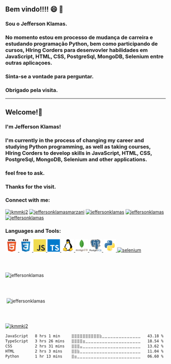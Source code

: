 
<!--
**jeffersonklamas/jeffersonklamas** is a ✨ _special_ ✨ repository because its `README.md` (this file) appears on your GitHub profile.

Here are some ideas to get you started:

- 🔭 I’m currently working on ...
- 🌱 I’m currently learning ...
- 👯 I’m looking to collaborate on ...
- 🤔 I’m looking for help with ...
- 💬 Ask me about ...
- 📫 How to reach me: ...
- 😄 Pronouns: ...
- ⚡ Fun fact: ...
-->

## Bem vindo!!!!  😄 👋

### Sou o Jefferson Klamas.

<h3 aling="left" text-align:"justify"> No momento estou em processo de mudança de carreira e estudando programação Python, bem como participando de cursos, HIring Corders para desenvovler habilidades em JavaScript, HTML, CSS, PostgreSql, MongoDB, Selenium entre outras aplicaçoes.</h3>

### Sinta-se a vontade para perguntar.

### Obrigado pela visita.

-----------------------
## Welcome!👋

### I'm Jefferson Klamas!

### I'm currently in the process of changing my career and studying Python programming, as well as taking courses, HIring Corders to develop skills in JavaScript, HTML, CSS, PostgreSql, MongoDB, Selenium and other applications.

### feel free to ask.

### Thanks for the visit.

<!--
## About me 
[![Github Badge](https://img.shields.io/badge/-Github-000?style=flat-square&logo=Github&logoColor=white&link=https://github.com/jeffersonklamas)](https://github.com/jeffersonklamas)
[![Linkedin Badge](https://img.shields.io/badge/-LinkedIn-blue?style=flat-square&logo=Linkedin&logoColor=white&link=https://www.linkedin.com/in/jeffersonklamasmarzani/)](https://www.linkedin.com/in/jeffersonklamasmarzani/)
[![Gmail Badge](https://img.shields.io/badge/-Gmail-c14438?style=flat-square&logo=Gmail&logoColor=white&link=mailto:jeffersonklamas@gmail.com)](mailto:jeffersonklamas@gmail.com)
[![Chat on Telegram](https://img.shields.io/badge/Chat%20on-Telegram-brightgreen.svg)](https://t.me/joinchat/jeffersonklamas)
-->
 
<h3 align="left">Connect with me:</h3>
<p align="left">
<a href="https://twitter.com/jkmmkj2" target="blank"><img align="center" src="https://raw.githubusercontent.com/rahuldkjain/github-profile-readme-generator/master/src/images/icons/Social/twitter.svg" alt="jkmmkj2" height="30" width="40" /></a>
<a href="https://linkedin.com/in/jeffersonklamasmarzani" target="blank"><img align="center" src="https://raw.githubusercontent.com/rahuldkjain/github-profile-readme-generator/master/src/images/icons/Social/linked-in-alt.svg" alt="jeffersonklamasmarzani" height="30" width="40" /></a>
<a href="https://stackoverflow.com/users/jeffersonklamas" target="blank"><img align="center" src="https://raw.githubusercontent.com/rahuldkjain/github-profile-readme-generator/master/src/images/icons/Social/stack-overflow.svg" alt="jeffersonklamas" height="30" width="40" /></a>
<!--<a href="https://kaggle.com/jeffersonklamas" target="blank"><img align="center" src="https://raw.githubusercontent.com/rahuldkjain/github-profile-readme-generator/master/src/images/icons/Social/kaggle.svg" alt="jeffersonklamas" height="30" width="40" /></a> -->
<a href="https://instagram.com/jeffersonklamas" target="blank"><img align="center" src="https://raw.githubusercontent.com/rahuldkjain/github-profile-readme-generator/master/src/images/icons/Social/instagram.svg" alt="jeffersonklamas" height="30" width="40" /></a>
<a href="https://www.leetcode.com/jeffersonklamas" target="blank"><img align="center" src="https://raw.githubusercontent.com/rahuldkjain/github-profile-readme-generator/master/src/images/icons/Social/leet-code.svg" alt="jeffersonklamas" height="30" width="40" /></a>
</p> 

<h3 align="left">Languages and Tools:</h3>
<p align="left"> </a> <a href="https://www.w3.org/html/" target="_blank"> <img src="https://raw.githubusercontent.com/devicons/devicon/master/icons/html5/html5-original-wordmark.svg" alt="html5" width="40" height="40"/>  <a href="https://www.w3schools.com/css/" target="_blank"> <img src="https://raw.githubusercontent.com/devicons/devicon/master/icons/css3/css3-original-wordmark.svg" alt="css3" width="40" height="40"/> </a> <a href="https://developer.mozilla.org/en-US/docs/Web/JavaScript" target="_blank"> <img src="https://raw.githubusercontent.com/devicons/devicon/master/icons/javascript/javascript-original.svg" alt="javascript" width="40" height="40"/> </a>  <a href="https://www.typescriptlang.org/" target="_blank"> <img src="https://raw.githubusercontent.com/devicons/devicon/master/icons/typescript/typescript-original.svg" alt="typescript" width="40" height="40"/> </a> <a href="https://www.linux.org/" target="_blank"> <img src="https://raw.githubusercontent.com/devicons/devicon/master/icons/linux/linux-original.svg" alt="linux" width="40" height="40"/> </a> <a href="https://www.mongodb.com/" target="_blank"> <img src="https://raw.githubusercontent.com/devicons/devicon/master/icons/mongodb/mongodb-original-wordmark.svg" alt="mongodb" width="40" height="40"/> </a> <a href="https://www.postgresql.org" target="_blank"> <img src="https://raw.githubusercontent.com/devicons/devicon/master/icons/postgresql/postgresql-original-wordmark.svg" alt="postgresql" width="40" height="40"/> </a> <a href="https://www.python.org" target="_blank"> <img src="https://raw.githubusercontent.com/devicons/devicon/master/icons/python/python-original.svg" alt="python" width="40" height="40"/> </a> <a href="https://www.selenium.dev" target="_blank"> <img src="https://raw.githubusercontent.com/detain/svg-logos/780f25886640cef088af994181646db2f6b1a3f8/svg/selenium-logo.svg" alt="selenium" width="40" height="40"/> </a> </p> 
<br></br>
<p align="left"> <img src="https://komarev.com/ghpvc/?username=jeffersonklamas&label=Profile%20views&color=0e75b6&style=flat" alt="jeffersonklamas" /> </p>
<br></br>
<!--
<p><img align="left" src="https://github-readme-stats.vercel.app/api/top-langs?username=jeffersonklamas&show_icons=true&locale=en&layout=compact=true&theme=radical" alt="jeffersonklamas" /></p>
-->
<p>&nbsp;<img align="center" src="https://github-readme-stats.vercel.app/api?username=jeffersonklamas&show_icons=true&locale=en&true&theme=radical" alt="jeffersonklamas" /></p>
<!--<p><img align="rigth" src="https://github-readme-streak-stats.herokuapp.com/?user=jeffersonklamas&=true&theme=radical" alt="jeffersonklamas" /></p>  -->
<br></br>

<!--
<p align="left"> <a href="https://github.com/ryo-ma/github-profile-trophy&"><img src="https://github-profile-trophy.vercel.app/?username=jeffersonklamas&true&theme=radical" alt="jeffersonklamas" /></a> </p>
-->
<p align="rigth"> <a href="https://twitter.com/jkmmkj2" target="blank"><img src="https://img.shields.io/twitter/follow/jkmmkj2?logo=twitter&style=for-the-badge" alt="jkmmkj2" /></a> </p>

<!-- Tempo de uso no wakatime, no momento não esta dando certo.
[![willianrod's wakatime stats](https://github-readme-stats.vercel.app/api/wakatime?username=jeffersonklamas)](https://github.com/jeffersonklamas/github-readme-stats)


[![willianrod's wakatime stats](https://github-readme-stats.vercel.app/api/wakatime?username=jeffersonklamas)](https://github.com/anuraghazra/github-readme-stats)
--> 

<!--START_SECTION:waka-->
```text
JavaScript   8 hrs 1 min     ⣿⣿⣿⣿⣿⣿⣿⣿⣿⣿⣷⣀⣀⣀⣀⣀⣀⣀⣀⣀⣀⣀⣀⣀⣀   43.18 % 
TypeScript   3 hrs 26 mins   ⣿⣿⣿⣿⣶⣀⣀⣀⣀⣀⣀⣀⣀⣀⣀⣀⣀⣀⣀⣀⣀⣀⣀⣀⣀   18.54 % 
CSS          2 hrs 31 mins   ⣿⣿⣿⣤⣀⣀⣀⣀⣀⣀⣀⣀⣀⣀⣀⣀⣀⣀⣀⣀⣀⣀⣀⣀⣀   13.62 % 
HTML         2 hrs 3 mins    ⣿⣿⣷⣀⣀⣀⣀⣀⣀⣀⣀⣀⣀⣀⣀⣀⣀⣀⣀⣀⣀⣀⣀⣀⣀   11.04 % 
Python       1 hr 13 mins    ⣿⣶⣀⣀⣀⣀⣀⣀⣀⣀⣀⣀⣀⣀⣀⣀⣀⣀⣀⣀⣀⣀⣀⣀⣀   06.60 % 
```
<!--END_SECTION:waka-->

